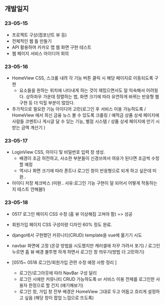 ## 개발일지

### 23-05-15

- 프로젝트 구상(컴포넌트 뷰 등)
- 전체적인 웹 틀 만들기
- API 활용하여 카카오 맵 웹 화면 구현 테스트
- 웹 페이지 서비스 아이디어 회의 

### 23-05-16

- HomeView CSS, 스크롤 내려 각 기능 버튼 클릭 시 해당 페이지로 이동되도록 구현 
     - 요소들을 원하는 위치에 나타내게 하는 것이 재밌으면서도 덜 익숙해서 어려웠다. 상하좌우 가운데 정렬하는 법, 화면 크기에 따라 유연하게 바뀌는 반응형 웹 구현 등 더 익힐 부분이 많았다.
- 추가적으로 필요한 기능 아이디어 고민(로그인 후 서비스 이용 가능하도록 / HomeView 에서 최신 금융 뉴스 볼 수 있도록 크롤링 / 예적금 상품 상세 페이지에 사람들 코멘트나 게시글 달 수 있는 기능, 별점 시스템 / 상품 상세 페이지에 만기 시 받는 금액 계산기 )

### 23-05-17

- LoginView CSS, 아이디 및 비밀번호 입력 창 생성. 
     - 배경이 조금 허전하고, 사소한 부분들이 신경쓰여서 여유가 된다면 조금씩 수정할 예정 
     - 역시나 화면 크기에 따라 폰트나 로그인 창이 반응형으로 되게 하고 싶은데 미완.. 
- 아이디 저장 체크박스 (미완.. 사유:로그인 기능 구현이 덜 되어서 어떻게 작동하는 지 테스트 안해봄!)

### 23-05-18
- 0517 로그인 페이지 CSS 수정 (홈 뷰 이상해짐 고쳐야 함) => 성공
- 회원가입 페이지 CSS 구성이랑 디자인 60% 정도 완료.

- django에서 구현했던 커뮤니티(CRUD) template을 vue에 옮기기 시도 

- navbar 화면에 고정 (온갖 방법을 시도했지만 캐러셀에 자꾸 가려서 포기) / 로그인 누르면 홈 뷰 배경 불투명 하게 하면서 로그인 창 띄우기(방법 더 고민하기)

- [0515~ 0518 로그인/회원가입 관련 수정 예정 사항 정리 ]
     - 로그인/로그아웃에 따라 NavBar 구성 달리
     - 로그인 시에만 커뮤니티 CRUD 가능하도록 or 서비스 이용 전체를 로그인한 사용자 한정으로 할 건지 (얘기해보기)
     - 로그인 창, 가입 창 전부 배경은 HomeView 그대로 두고 어둡고 흐리게 설정하고 싶음 (해당 창이 팝업 느낌으로 뜨도록)

